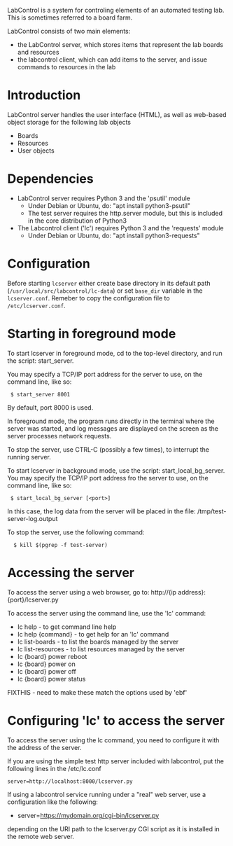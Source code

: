 LabControl is a system for controling elements of an automated testing lab.
This is sometimes referred to a board farm.

LabControl consists of two main elements:
 - the LabControl server, which stores items that represent the lab
   boards and resources
 - the labcontrol client, which can add items to the server, and
   issue commands to resources in the lab

Introduction
============
LabControl server handles the user interface (HTML),
as well as web-based object storage for the following lab objects
 * Boards
 * Resources
 * User objects

Dependencies
============

* LabControl server requires Python 3 and the 'psutil' module
  * Under Debian or Ubuntu, do: "apt install python3-psutil"
  * The test server requires the http.server module, but this is included
    in the core distribution of Python3
* The Labcontrol client ('lc') requires Python 3 and the 'requests' module
  * Under Debian or Ubuntu, do: "apt install python3-requests"


Configuration
=============

Before starting `lcserver` either create base directory in its default path
(`/usr/local/src/labcontrol/lc-data`) or set `base_dir` variable in the
`lcserver.conf`. Remeber to copy the configuration file to
`/etc/lcserver.conf`.

Starting in foreground mode
===========================
To start lcserver in foreground mode, cd to the top-level directory,
and run the script: start_server.

You may specify a TCP/IP port address for the server to use, on the
command line, like so:

```
 $ start_server 8001
```

By default, port 8000 is used.

In foreground mode, the program runs directly in the terminal where
the server was started, and log messages are displayed on the screen
as the server processes network requests.

To stop the server, use CTRL-C (possibly a few times), to interrupt
the running server.

To start lcserver in background mode, use the script: start_local_bg_server.
You may specify the TCP/IP port address fro the server to use, on the
command line, like so:
```
 $ start_local_bg_server [<port>]
```

In this case, the log data from the server will be placed in the
file: /tmp/test-server-log.output

To stop the server, use the following command:
```
  $ kill $(pgrep -f test-server)
```

Accessing the server
====================
To access the server using a web browser, go to:
 http://{ip address}:{port}/lcserver.py

To access the server using the command line, use the 'lc' command:
 * lc help - to get command line help
 * lc help {command} - to get help for an 'lc' command
 * lc list-boards - to list the boards managed by the server
 * lc list-resources - to list resources managed by the server
 * lc {board} power reboot
 * lc {board} power on
 * lc {board} power off
 * lc {board} power status

FIXTHIS - need to make these match the options used by 'ebf'

Configuring 'lc' to access the server
======================================
To access the server using the lc command, you need to configure
it with the address of the server.

If you are using the simple test http server included with labcontrol,
put the following lines in the /etc/lc.conf

```
server=http://localhost:8000/lcserver.py
```

If using a labcontrol service running under a "real" web server,
use a configuration like the following:

 * server=https://mydomain.org/cgi-bin/lcserver.py

depending on the URI path to the lcserver.py CGI script as it is
installed in the remote web server.

